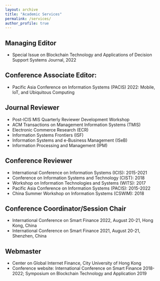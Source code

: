 ```yaml
---
layout: archive
title: "Academic Services"
permalink: /services/
author_profile: true
---
```


## Managing Editor
* Special Issue on Blockchain Technology and Applications of Decision Support Systems Journal, 2022

## Conference Associate Editor:
* Pacific Asia Conference on Information Systems (PACIS) 2022: Mobile, IoT, and Ubiquitous Computing

## Journal Reviewer
* Post-ICIS MIS Quarterly Reviewer Development Workshop
* ACM Transactions on Management Information Systems (TMIS)
* Electronic Commerce Research (ECR)
* Information Systems Frontiers (ISF)
* Information Systems and e-Business Management (ISeB)
* Information Processing and Management (IPM)

## Conference Reviewer
* International Conference on Information Systems (ICIS): 2015-2021
* Conference on Information Systems and Technology (CIST): 2018
* Workshop on Information Technologies and Systems (WITS): 2017
* Pacific Asia Conference on Information Systems (PACIS): 2015-2022
* China Summer Workshop on Information Systems (CSWIM): 2018

## Conference Coordinator/Session Chair
* International Conference on Smart Finance 2022, August 20-21, Hong Kong, China
* International Conference on Smart Finance 2021, August 20-21, Shenzhen, China

## Webmaster
* Center on Global Internet Finance, City University of Hong Kong
* Conference website: International Conference on Smart Finance 2018-2022; Symposium on Blockchain Technology and Application 2019








